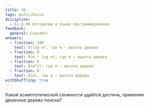 ```yaml
---
title: 36
tags: multichoice
discipline:
  - Б1.О.09 Алгоритмы и языки программирования
feedback:
  general: Спасибо!
answers:
  - fraction: 100
    text: O(log m), где m — высота дерева
  - fraction: 0
    text: O(m * log m), где m — высота дерева
  - fraction: 0
    text: O(m^2), где m — высота дерева
  - fraction: 0
    text: O(m), где m — высота дерева
withShuffling: true
---
```


Какой асимптотической сложности удаётся достичь, применяя двоичное дерево поиска?